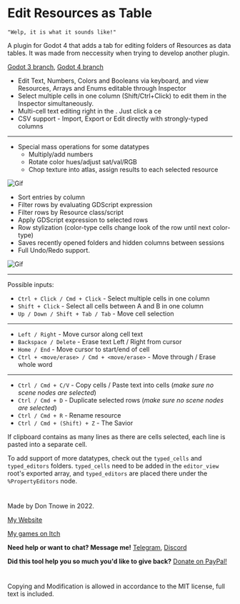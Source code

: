 # Edit Resources as Table

    "Welp, it is what it sounds like!"

A plugin for Godot 4 that adds a tab for editing folders of Resources as data tables. It was made from neccessity when trying to develop another plugin.

[Godot 3 branch](https://github.com/don-tnowe/godot-resources-as-sheets-plugin/tree/godot-3), [Godot 4 branch](https://github.com/don-tnowe/godot-resources-as-sheets-plugin/tree/Godot-4)

- Edit Text, Numbers, Colors and Booleans via keyboard, and view Resources, Arrays and Enums editable through Inspector
- Select multiple cells in one column (Shift/Ctrl+Click) to edit them in the Inspector simultaneously.
- Multi-cell text editing right in the . Just click a ce
- CSV support - Import, Export or Edit directly with strongly-typed columns
---
- Special mass operations for some datatypes
    - Multiply/add numbers
    - Rotate color hues/adjust sat/val/RGB
    - Chop texture into atlas, assign results to each selected resource

![Gif](./images/resources_as_sheet2.gif)

- Sort entries by column
- Filter rows by evaluating GDScript expression
- Filter rows by Resource class/script
- Apply GDScript expression to selected rows
- Row stylization (color-type cells change look of the row until next color-type)
- Saves recently opened folders and hidden columns between sessions
- Full Undo/Redo support.

![Gif](./images/resources_as_sheet3.gif)

---
Possible inputs:
- `Ctrl + Click / Cmd + Click` - Select multiple cells in one column
- `Shift + Click` - Select all cells between A and B in one column
- `Up / Down / Shift + Tab / Tab` - Move cell selection
---
- `Left / Right` - Move cursor along cell text
- `Backspace / Delete` - Erase text Left / Right from cursor
- `Home / End` - Move cursor to start/end of cell
- `Ctrl + <move/erase> / Cmd + <move/erase>` - Move through / Erase whole word
---
- `Ctrl / Cmd + C/V` - Copy cells / Paste text into cells (*make sure no scene nodes are selected*)
- `Ctrl / Cmd + D` - Duplicate selected rows (*make sure no scene nodes are selected*)
- `Ctrl / Cmd + R` - Rename resource
- `Ctrl / Cmd + (Shift) + Z` - The Savior

If clipboard contains as many lines as there are cells selected, each line is pasted into a separate cell.

To add support of more datatypes, check out the `typed_cells` and `typed_editors` folders. `typed_cells` need to be added in the `editor_view` root's exported array, and `typed_editors` are placed there under the `%PropertyEditors` node.

#

Made by Don Tnowe in 2022.

[My Website](https://redbladegames.netlify.app)

[My games on Itch](https://don-tnowe.itch.io)

**Need help or want to chat? Message me!** [Telegram](t.me/don_tnowe), [Discord](https://discord.com/channels/@me/726139164566880426)

**Did this tool help you so much you'd like to give back?** [Donate on PayPal!](https://www.paypal.com/donate?hosted_button_id=VURRD7VAZ8C9E)

#

Copying and Modification is allowed in accordance to the MIT license, full text is included.
